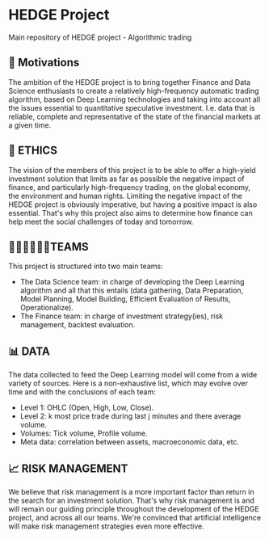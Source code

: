 # HEDGE Project
Main repository of HEDGE project - Algorithmic trading

## 🎯 Motivations

The ambition of the HEDGE project is to bring together Finance and Data Science enthusiasts to create a relatively high-frequency automatic trading algorithm, based on Deep Learning technologies and taking into account all the issues essential to quantitative speculative investment.
I.e. data that is reliable, complete and representative of the state of the financial markets at a given time.

## 💟 ETHICS

The vision of the members of this project is to be able to offer a high-yield investment solution that limits as far as possible the negative impact of finance, and particularly high-frequency trading, on the global economy, the environment and human rights.
Limiting the negative impact of the HEDGE project is obviously imperative, but having a positive impact is also essential.
That's why this project also aims to determine how finance can help meet the social challenges of today and tomorrow.

## 👨🏼‍💻🧑🏾‍💼TEAMS

This project is structured into two main teams: 
- The Data Science team: in charge of developing the Deep Learning algorithm and all that this entails (data gathering, Data Preparation, Model Planning, Model Building, Efficient Evaluation of Results, Operationalize).
- The Finance team: in charge of investment strategy(ies), risk management, backtest evaluation.

## 📊 DATA

The data collected to feed the Deep Learning model will come from a wide variety of sources. Here is a non-exhaustive list, which may evolve over time and with the conclusions of each team:
- Level 1: OHLC (Open, High, Low, Close).
- Level 2: k most price trade during last j minutes and there average volume.
- Volumes: Tick volume, Profile volume.
- Meta data: correlation between assets, macroeconomic data, etc.

## 📈 RISK MANAGEMENT

We believe that risk management is a more important factor than return in the search for an investment solution. That's why risk management is and will remain our guiding principle throughout the development of the HEDGE project, and across all our teams. We're convinced that artificial intelligence will make risk management strategies even more effective.
